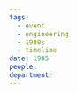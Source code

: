 ```yaml
---
tags:
  - event
  - engineering
  - 1980s
  - timeline
date: 1985
people: 
department:
---
```

<span
	  class='ob-timelines' 
	  data-date='1985'  
	  data-class='orange'> 
</span>